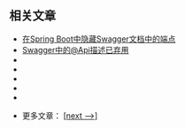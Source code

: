 ## 相关文章

+ [在Spring Boot中隐藏Swagger文档中的端点](docs/在SpringBoot中隐藏Swagger文档中的端点.md)
+ [Swagger中的@Api描述已弃用](docs/Swagger中的@Api描述已弃用.md)
+ []()
+ []()
+ []()
+ []()
+ []()

- 更多文章： [[next -->]](../spring-boot-swagger-2/README.md)